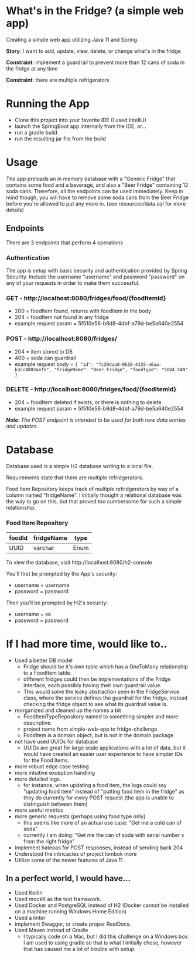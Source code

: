 # What's in the Fridge? (a simple web app)
 Creating a simple web app utilizing Java 11 and Spring.

 **Story**: I want to add, update, view, delete, or change what's in the fridge
 
 **Constraint**: implement a guardrail to prevent more than 12 cans of soda in the fridge at any time
 
 **Constraint**: there are multiple refrigerators
 
# Running the App
* Clone this project into your favorite IDE (I used IntelliJ)
* launch the SpringBoot app internally from the IDE, or...
* run a gradle build
* run the resulting jar file from the build

# Usage
The app preloads an in memory database with a "Generic Fridge" that contains some food and a beverage, and also a "Beer Fridge" containing 12 soda cans. Therefore, all the endpoints can be used immediately.  Keep in mind though, you will have to remove some soda cans from the Beer Fridge before you're allowed to put any more in. (see resources/data.sql for more details)

## Endpoints
There are 3 endpoints that perform 4 operations

### Authentication
The app is setup with basic security and authentication provided by Spring Security.  Include the username "username" and password "password" on any of your requests in order to make them successful. 

### GET - http://localhost:8080/fridges/food/{foodItemId}
* 200 = foodItem found, returns with foodItem in the body
* 204 = foodItem not found in any fridge
* example request param = 5f510e56-b8d8-4dbf-a79d-be5a640e2554

### POST - http://localhost:8080/fridges/
* 204 = item stored to DB
* 400 = soda can guardrail
* example request body = `{
                             "id": "fc29daa0-0b16-4155-a6aa-b3cc4803aef5",
                             "fridgeName": "Beer Fridge",
                             "foodType": "SODA_CAN"
                         }`

### DELETE - http://localhost:8080/fridges/food/{foodItemId}
* 204 = foodItem deleted if exists, or there is nothing to delete
* example request param = 5f510e56-b8d8-4dbf-a79d-be5a640e2554

_**Note**: The POST endpoint is intended to be used for both new data entries and updates._

# Database
Database used is a simple H2 database writing to a local file.

Requirements state that there are multiple refridgerators.

Food Item Repository keeps track of multiple refridgerators by way of a column named "fridgeName".  I initially thought a relational database was the way to go on this, but that proved too cumbersome for such a simple relationship.
### Food Item Repository

| foodId | fridgeName | type |
| --- | --- | --- |
| UUID | varchar | Enum |

To view the database, visit http://localhost:8080/h2-console

You'll first be prompted by the App's security:
* username = username
* password = password

Then you'll be prompted by H2's security:
* username = sa
* password = password

# If I had more time, would like to..
* Used a better DB model
    * Fridge should be it's own table which has a OneToMany relationship to a FoodItem table.
    * different fridges could then be implementations of the Fridge interface, each possibly having their own guardrail value.
    * This would solve the leaky abstraction seen in the FridgeService class, where the service defines the guardrail for the fridge, instead checking the fridge object to see what its guardrail value is.
* reorganized and cleaned up the names a bit
    * FoodItemTypeRepository named to something simpler and more descriptive.
    * project name from simple-web-app to fridge-challenge
    * FoodItem is a domain object, but is not in the domain package
* not have used UUIDs for database
    * UUIDs are great for large scale applications with a lot of  data, but it would have created an easier user experience to have simpler IDs for the Food Items.
* more robust edge case testing
* more intuitive exception handling
* more detailed logs. 
    * for instance, when updating a food item, the logs could say "updating food item" instead of "putting food item in the fridge" as they do currently for every POST request (the app is unable to distinguish between them)
* more useful metrics
* more generic requests (perhaps using food type only)
    * this seems like more of an actual use case: "Get me a cold can of soda"
    * currently I am doing: "Get me the can of soda with serial number x from the right fridge"
* implement hateoas for POST responses, instead of sending back 204
* Understood the intricacies of project lombok more
* Utilize some of the newer features of Java 11
## In a perfect world, I would have...
* Used Kotlin
* Used mockK as the test framework.
* Used Docker and PostgreSQL instead of H2 (Docker cannot be installed on a machine running Windows Home Edition)
* Used a linter
* implement Swagger, or create proper RestDocs.
* Used Maven instead of Gradle
    * I typically code on a Mac, but I did this challenge on a Windows box. I am used to using gradle so that is what I initially chose, however that has caused me a lot of trouble with setup.
